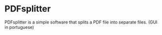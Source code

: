 # PDFsplitter
PDFsplitter is a simple software that splits a PDF file into separate files. (GUI in portuguese)
